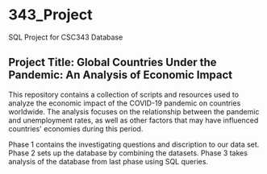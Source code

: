 # 343_Project
SQL Project for CSC343 Database

## Project Title: Global Countries Under the Pandemic: An Analysis of Economic Impact

This repository contains a collection of scripts and resources used to analyze the economic impact of the COVID-19 pandemic on countries worldwide. The analysis focuses on the relationship between the pandemic and unemployment rates, as well as other factors that may have influenced countries' economies during this period.

Phase 1 contains the investigating questions and discription to our data set. Phase 2 sets up the database by combining the datasets. Phase 3 takes analysis of the database from last phase using SQL queries. 
